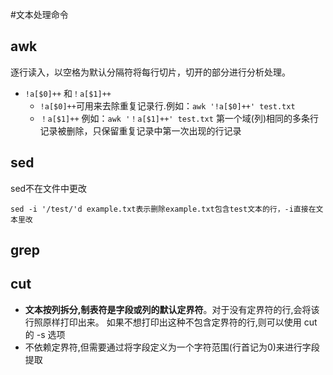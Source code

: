#文本处理命令

awk
---------
逐行读入，以空格为默认分隔符将每行切片，切开的部分进行分析处理。
* `!a[$0]++` 和`！a[$1]++`   
    * `!a[$0]++`可用来去除重复记录行.例如：`awk '!a[$0]++' test.txt`
    * `！a[$1]++` 例如：`awk '！a[$1]++' test.txt` 第一个域(列)相同的多条行记录被删除，只保留重复记录中第一次出现的行记录


sed
---------
sed不在文件中更改

```
sed -i '/test/'d example.txt表示删除example.txt包含test文本的行，-i直接在文本里改
```

grep
---------


cut
----------
* **文本按列拆分,制表符是字段或列的默认定界符**。对于没有定界符的行,会将该行照原样打印出来。
如果不想打印出这种不包含定界符的行,则可以使用 cut 的 -s 选项
* 不依赖定界符,但需要通过将字段定义为一个字符范围(行首记为0)来进行字段
提取

